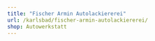 ```yaml
---
title: "Fischer Armin Autolackiererei"
url: /karlsbad/fischer-armin-autolackiererei/
shop: Autowerkstatt
---
```

